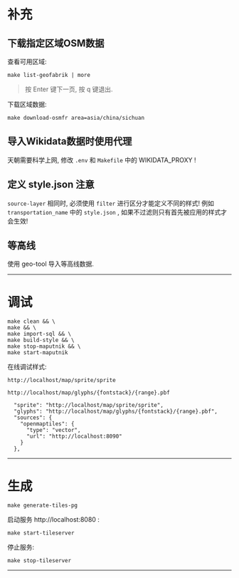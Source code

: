 # 补充

## 下载指定区域OSM数据

查看可用区域:

```shell
make list-geofabrik | more
```

> 按 Enter 键下一页, 按 q 键退出.

下载区域数据:

```shell
make download-osmfr area=asia/china/sichuan
```

## 导入Wikidata数据时使用代理

天朝需要科学上网, 修改 `.env` 和 `Makefile` 中的 WIKIDATA_PROXY !

## 定义 style.json 注意

`source-layer` 相同时, 必须使用 `filter` 进行区分才能定义不同的样式! 例如 `transportation_name` 中的 `style.json` , 如果不过滤则只有首先被应用的样式才会生效!

## 等高线

使用 geo-tool 导入等高线数据.

---

# 调试

```shell
make clean && \
make && \
make import-sql && \
make build-style && \
make stop-maputnik && \
make start-maputnik
```

在线调试样式:

```
http://localhost/map/sprite/sprite

http://localhost/map/glyphs/{fontstack}/{range}.pbf

  "sprite": "http://localhost/map/sprite/sprite",
  "glyphs": "http://localhost/map/glyphs/{fontstack}/{range}.pbf",
  "sources": {
    "openmaptiles": {
      "type": "vector",
      "url": "http://localhost:8090"
    }
  },
```

---

# 生成

```shell
make generate-tiles-pg
```

启动服务 http://localhost:8080 :

```shell
make start-tileserver
```

停止服务:

```shell
make stop-tileserver
```

---

